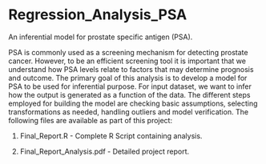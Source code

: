 # Regression_Analysis_PSA
An inferential model for prostate specific antigen (PSA).


PSA is commonly used as a screening mechanism for detecting prostate cancer. However, to be an efficient screening tool it is important that we understand how PSA levels relate to factors that may determine prognosis and outcome. The primary goal of this analysis is to develop a model for PSA to be used for inferential purpose. For input dataset, we want to infer how the output is generated as a function of the data. The different steps employed for building the model are checking basic assumptions, selecting transformations as needed, handling outliers and model verification. The following files are available as part of this project:

1) Final_Report.R - Complete R Script containing analysis.

2) Final_Report_Analysis.pdf - Detailed project report.
